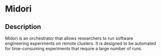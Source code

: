 # Midori

## Description

Midori is an orchestrator that allows researchers to run software engineering experiments on remote clusters. It is designed to be automated for time-consuming experiments that require a large number of runs.
